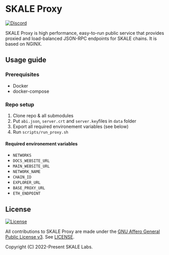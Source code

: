 # SKALE Proxy

[![Discord](https://img.shields.io/discord/534485763354787851.svg)](https://discord.gg/vvUtWJB)

SKALE Proxy is high performance, easy-to-run public service that provides proxied and load-balanced 
JSON-RPC endpoints for SKALE chains. It is based on NGINX.

## Usage guide

### Prerequisites

- Docker
- docker-compose

### Repo setup

1. Clone repo & all submodules  
2. Put `abi.json`, `server.crt` and `server.key`files in `data` folder  
3. Export all required environement variables (see below)
4. Run `scripts/run_proxy.sh`

#### Required environement variables

- `NETWORKS`
- `DOCS_WEBSITE_URL`
- `MAIN_WEBSITE_URL`
- `NETWORK_NAME`
- `CHAIN_ID`
- `EXPLORER_URL`
- `BASE_PROXY_URL`
- `ETH_ENDPOINT`

## License

[![License](https://img.shields.io/github/license/skalenetwork/skale-proxy.svg)](LICENSE)

All contributions to SKALE Proxy are made under the [GNU Affero General Public License v3](https://www.gnu.org/licenses/agpl-3.0.en.html). See [LICENSE](LICENSE).

Copyright (C) 2022-Present SKALE Labs.

